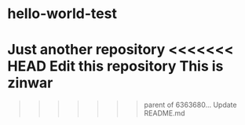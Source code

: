 # hello-world-test
Just another repository
<<<<<<< HEAD
Edit this repository
This is zinwar
=======
>>>>>>> parent of 6363680... Update README.md
